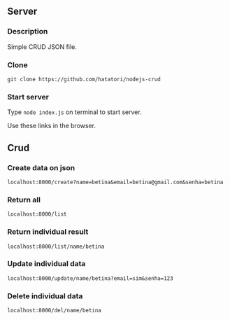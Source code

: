 ## Server
### Description
Simple CRUD JSON file.

### Clone
`git clone https://github.com/hatatori/nodejs-crud`

### Start server
Type `node index.js` on terminal to start server.

Use these links in the browser.

## Crud

### Create data on json
`localhost:8000/create?name=betina&email=betina@gmail.com&senha=betina`

### Return all
`localhost:8000/list`

### Return individual result
`localhost:8000/list/name/betina`

### Update individual data
`localhost:8000/update/name/betina?email=sim&senha=123`

### Delete individual data
`localhost:8000/del/name/betina`
